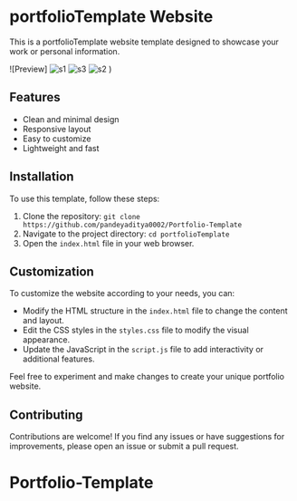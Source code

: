 # portfolioTemplate Website

This is a portfolioTemplate website template designed to showcase your work or personal information.

![Preview] 
![s1](https://github.com/Arshdeep-13/portfolioTemplate/assets/108752646/ee99e60f-443a-4ed2-83c7-9a14b0abcc26)
![s3](https://github.com/Arshdeep-13/portfolioTemplate/assets/108752646/f7042bf7-0b30-4300-8cf1-1e226cd45ee0)
![s2](https://github.com/Arshdeep-13/portfolioTemplate/assets/108752646/0510814b-54fa-4360-b41b-cb0a2daf0db7)
)

## Features

- Clean and minimal design
- Responsive layout
- Easy to customize
- Lightweight and fast


## Installation

To use this template, follow these steps:

1. Clone the repository: `git clone https://github.com/pandeyaditya0002/Portfolio-Template`
2. Navigate to the project directory: `cd portfolioTemplate`
3. Open the `index.html` file in your web browser.

## Customization

To customize the website according to your needs, you can:

- Modify the HTML structure in the `index.html` file to change the content and layout.
- Edit the CSS styles in the `styles.css` file to modify the visual appearance.
- Update the JavaScript in the `script.js` file to add interactivity or additional features.

Feel free to experiment and make changes to create your unique portfolio website.

## Contributing

Contributions are welcome! If you find any issues or have suggestions for improvements, please open an issue or submit a pull request.
# Portfolio-Template
